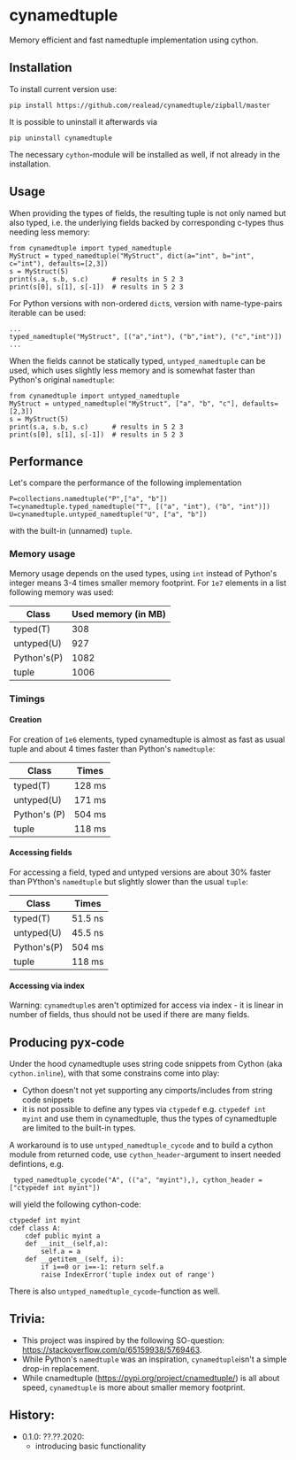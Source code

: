 # cynamedtuple

Memory efficient and fast namedtuple implementation using cython.

## Installation

To install current version use:

    pip install https://github.com/realead/cynamedtuple/zipball/master

It is possible to uninstall it afterwards via

    pip uninstall cynamedtuple


The necessary `cython`-module will be installed as well, if not already in the installation.


## Usage

When providing the types of fields, the resulting tuple is not only named but also typed, i.e. the underlying fields backed by corresponding c-types thus needing less memory:

    from cynamedtuple import typed_namedtuple
    MyStruct = typed_namedtuple("MyStruct", dict(a="int", b="int", c="int"), defaults=[2,3])
    s = MyStruct(5)
    print(s.a, s.b, s.c)      # results in 5 2 3
    print(s[0], s[1], s[-1])  # results in 5 2 3

For Python versions with non-ordered `dict`s, version with name-type-pairs iterable can be used:

    ...
    typed_namedtuple("MyStruct", [("a","int"), ("b","int"), ("c","int")])
    ...


When the fields cannot be statically typed, `untyped_namedtuple` can be used, which uses slightly less memory and is somewhat faster than Python's original `namedtuple`:

    from cynamedtuple import untyped_namedtuple
    MyStruct = untyped_namedtuple("MyStruct", ["a", "b", "c"], defaults=[2,3])
    s = MyStruct(5)
    print(s.a, s.b, s.c)      # results in 5 2 3
    print(s[0], s[1], s[-1])  # results in 5 2 3


## Performance

Let's compare the performance of the following implementation

    P=collections.namedtuple("P",["a", "b"])
    T=cynamedtuple.typed_namedtuple("T", [("a", "int"), ("b", "int")])
    U=cynamedtuple.untyped_namedtuple("U", ["a", "b"])

with the built-in (unnamed) `tuple`.

### Memory usage

Memory usage depends on the used types, using `int` instead of Python's integer means 3-4 times smaller memory footprint. For `1e7` elements in a list following memory was used:

| Class     | Used memory (in MB)|
|-----------|--------------------|
|typed(T)   |         308        |
|untyped(U) |         927        |
|Python's(P)|        1082        |
|tuple      |        1006        |


### Timings

#### Creation

For creation of `1e6` elements, typed cynamedtuple is almost as fast as usual tuple and about 4 times faster than Python's `namedtuple`:

| Class      |        Times       |
|------------|--------------------|
|typed(T)    |       128 ms       |
|untyped(U)  |       171 ms       |
|Python's (P)|       504 ms       |
|tuple       |       118 ms       |


#### Accessing fields

For accessing a field, typed and untyped versions are about 30% faster than PYthon's `namedtuple` but slightly slower than the usual `tuple`:

| Class     |        Times       |
|-----------|--------------------|
|typed(T)   |       51.5 ns      |
|untyped(U) |       45.5 ns      |
|Python's(P)|       504 ms       |
|tuple      |       118 ms       |


#### Accessing via index

Warning: `cynamedtuple`s aren't optimized for access via index - it is linear in number of fields, thus should not be used if there are many fields.


## Producing pyx-code

Under the hood cynamedtuple uses string code snippets from Cython (aka `cython.inline`), with that some constrains come into play:

  * Cython doesn't not yet supporting any cimports/includes from string code snippets
  * it is not possible to define any types via `ctypedef` e.g. `ctypedef int myint` and use them in cynamedtuple, thus the types of cynamedtuple are limited to the built-in types.

A workaround is to use `untyped_namedtuple_cycode` and to build a cython module from returned code, use `cython_header`-argument to insert needed defintions, e.g.

     typed_namedtuple_cycode("A", (("a", "myint"),), cython_header = ["ctypedef int myint"])

will yield the following cython-code:

    ctypedef int myint
    cdef class A:
        cdef public myint a
        def __init__(self,a):
            self.a = a
        def __getitem__(self, i):
            if i==0 or i==-1: return self.a
            raise IndexError('tuple index out of range')

There is also `untyped_namedtuple_cycode`-function as well.


## Trivia:

  * This project was inspired by the following SO-question: https://stackoverflow.com/q/65159938/5769463.
  * While Python's `namedtuple` was an inspiration, `cynamedtuple`isn't a simple drop-in replacement.
  * While cnamedtuple (https://pypi.org/project/cnamedtuple/) is all about speed, `cynamedtuple` is more about smaller memory footprint.


## History:

   *  0.1.0: ??.??.2020:
       * introducing basic functionality
